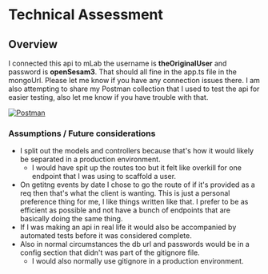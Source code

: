# Technical Assessment

## Overview
I connected this api to mLab the username is **theOriginalUser** and password is **openSesam3**. That should all fine in the app.ts file in the mongoUrl. Please let me know if you have any connection issues there. I am also attempting to share my Postman collection that I used to test the api for easier testing, also let me know if you have trouble with that.

[![Postman](https://run.pstmn.io/button.svg)](https://app.getpostman.com/run-collection/23618d327166f600c168)

### Assumptions / Future considerations
- I split out the models and controllers because that's how it would likely be separated in a production environment.
  - I would have spit up the routes too but it felt like overkill for one endpoint that I was using to scaffold a user.
- On getitng events by date I chose to go the route of if it's provided as a req then that's what the client is wanting. This is just a personal preference thing for me, I like things written like that. I prefer to be as efficient as possible and not have a bunch of endpoints that are basically doing the same thing.
- If I was making an api in real life it would also be accompanied by automated tests before it was considered complete.
- Also in normal circumstances the db url and passwords would be in a config section that didn't was part of the gitignore file.
  - I would also normally use gitignore in a production environment.

